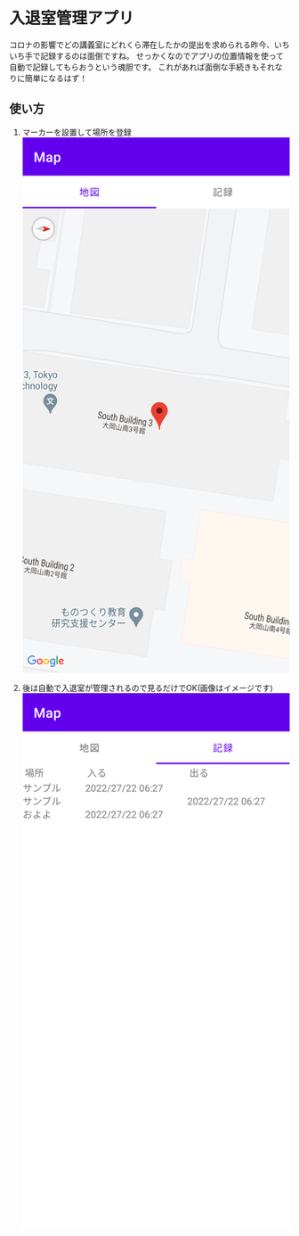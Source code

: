 # 入退室管理アプリ
コロナの影響でどの講義室にどれくら滞在したかの提出を求められる昨今、いちいち手で記録するのは面倒ですね。
せっかくなのでアプリの位置情報を使って自動で記録してもらおうという魂胆です。
これがあれば面倒な手続きもそれなりに簡単になるはず！

## 使い方
1. マーカーを設置して場所を登録
    ![](imageForREADME/RegisterPlace.png)

1. 後は自動で入退室が管理されるので見るだけでOK(画像はイメージです)
    ![](imageForREADME/LogForMap.png)
